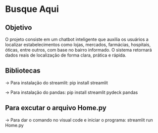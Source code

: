 # Busque Aqui

## Objetivo
O projeto consiste em um chatbot inteligente que auxilia os usuários a localizar estabelecimentos como lojas, mercados, farmácias, hospitais, óticas, entre outros, com base no bairro informado. O sistema retornará dados reais de localização de forma clara, prática e rápida.



## Bibliotecas

-> Para instalação do streamlit: pip install streamlit

-> Para instalação do pandas: pip install streamlit pydeck pandas



## Para excutar o arquivo Home.py
-> Para dar o comando no visual code e iniciar o programa: streamlit run Home.py


